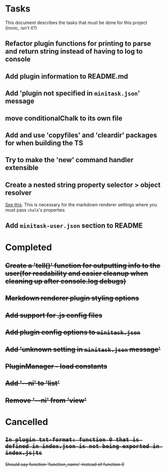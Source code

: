 # Tasks

This document describes the tasks that must be done for this project (ironic, isn't it?)

## Refactor plugin functions for printing to parse and return string instead of having to log to console

## Add plugin information to README.md

## Add 'plugin not specified in `minitask.json`' message

## move conditionalChalk to its own file

## Add and use 'copyfiles' and 'cleardir' packages for when building the TS

## Try to make the 'new' command handler extensible

## Create a nested string property selector > object resolver 

[See this](https://stackoverflow.com/a/22129960/1673694). This is necessary for the markdown renderer settings where you must pass `chalk`'s properties

## Add `minitask-user.json` section to README

# Completed

## ~~Create a 'tell()' function for outputting info to the user(for readability and easier cleanup when cleaning up after console.log debugs)~~

## ~~Markdown renderer plugin styling options~~

## ~~Add support for .js config files~~

## ~~Add plugin config options to `minitask.json`~~

## ~~Add 'unknown setting in `minitask.json` message'~~

## ~~PluginManager - load constants~~

## ~~Add '--ni' to 'list'~~

## ~~Remove '--ni' from 'view'~~

# Cancelled

## ~~`In plugin txt-format: function 0 that is defined in index.json is not being exported in index.js|ts`~~

~~Should say function 'function_name' instead of function 0~~